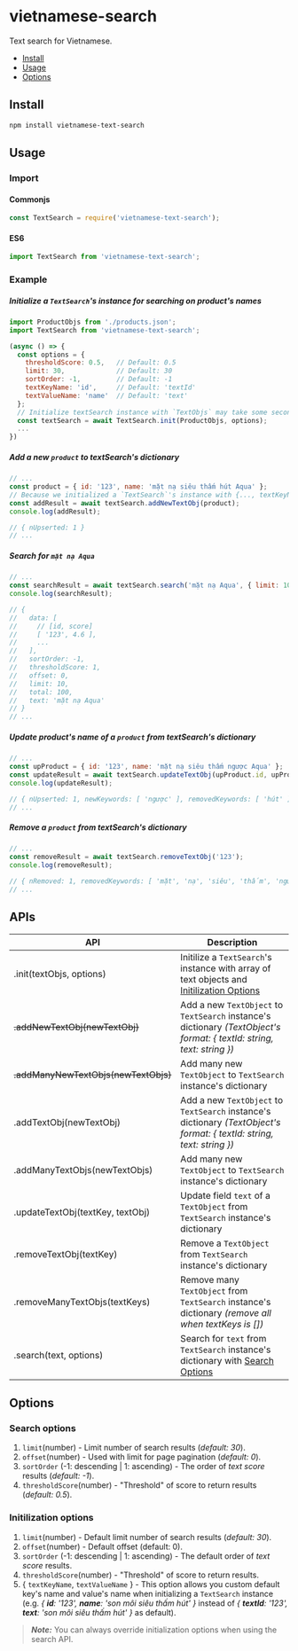 # vietnamese-search

Text search for Vietnamese.

- [Install](#install)
- [Usage](#usage)
- [Options](#options)

## Install

```sh
npm install vietnamese-text-search
```

## Usage

### Import

#### Commonjs

```javascript
const TextSearch = require('vietnamese-text-search');
```

#### ES6

```javascript
import TextSearch from 'vietnamese-text-search';
```

### Example

##### Initialize a `TextSearch`'s instance for searching on product's names

```javascript
import ProductObjs from './products.json';
import TextSearch from 'vietnamese-text-search';

(async () => {
  const options = {
    thresholdScore: 0.5,   // Default: 0.5
    limit: 30,             // Default: 30
    sortOrder: -1,         // Default: -1
    textKeyName: 'id',     // Default: 'textId'
    textValueName: 'name'  // Default: 'text'
  };
  // Initialize textSearch instance with `TextObjs` may take some seconds (depends on text object's size).
  const textSearch = await TextSearch.init(ProductObjs, options);
  ...
})
```

##### Add a new `product` to textSearch's dictionary

```javascript
// ...
const product = { id: '123', name: 'mặt nạ siêu thấm hút Aqua' };
// Because we initialized a `TextSearch`'s instance with {..., textKeyName: 'id', textValueName: 'name'}, so any other product which added to the instance's dictionary later should has format { id: ..., name: ... }
const addResult = await textSearch.addNewTextObj(product);
console.log(addResult);

// { nUpserted: 1 }
// ...
```

##### Search for `mặt nạ Aqua`

```javascript
// ...
const searchResult = await textSearch.search('mặt nạ Aqua', { limit: 10, thresholdScore: 1 }); // override default options
console.log(searchResult);

// {
//   data: [
//     // [id, score]
//     [ '123', 4.6 ],
//     ...
//   ],
//   sortOrder: -1,
//   thresholdScore: 1,
//   offset: 0,
//   limit: 10,
//   total: 100,
//   text: 'mặt nạ Aqua'
// }
// ...
```

##### Update product's name of a `product` from textSearch's dictionary

```javascript
// ...
const upProduct = { id: '123', name: 'mặt nạ siêu thấm ngược Aqua' };
const updateResult = await textSearch.updateTextObj(upProduct.id, upProduct);
console.log(updateResult);

// { nUpserted: 1, newKeywords: [ 'ngược' ], removedKeywords: [ 'hút' ] }
// ...
```

##### Remove a `product` from textSearch's dictionary

```javascript
// ...
const removeResult = await textSearch.removeTextObj('123');
console.log(removeResult);

// { nRemoved: 1, removedKeywords: [ 'mặt', 'nạ', 'siêu', 'thấm', 'ngược', 'Aqua' ] }
// ...
```

## APIs

| API                                  | Description                                                                                                            |
| ------------------------------------ | ---------------------------------------------------------------------------------------------------------------------- |
| .init(textObjs, options)             | Initilize a `TextSearch`'s instance with array of text objects and [Initilization Options](#initilization-options)     |
| ~~.addNewTextObj(newTextObj)~~       | Add a new `TextObject` to `TextSearch` instance's dictionary _(TextObject's format: { textId: string, text: string })_ |
| ~~.addManyNewTextObjs(newTextObjs)~~ | Add many new `TextObject` to `TextSearch` instance's dictionary                                                        |
| .addTextObj(newTextObj)              | Add a new `TextObject` to `TextSearch` instance's dictionary _(TextObject's format: { textId: string, text: string })_ |
| .addManyTextObjs(newTextObjs)        | Add many new `TextObject` to `TextSearch` instance's dictionary                                                        |
| .updateTextObj(textKey, textObj)     | Update field `text` of a `TextObject` from `TextSearch` instance's dictionary                                          |
| .removeTextObj(textKey)              | Remove a `TextObject` from `TextSearch` instance's dictionary                                                          |
| .removeManyTextObjs(textKeys)        | Remove many `TextObject` from `TextSearch` instance's dictionary _(remove all when textKeys is [])_                    |
| .search(text, options)               | Search for `text` from `TextSearch` instance's dictionary with [Search Options](#search-options)                       |

## Options

### Search options

1. `limit`(number) - Limit number of search results (_default: 30_).
1. `offset`(number) - Used with limit for page pagination (_default: 0_).
1. `sortOrder` (-1: descending | 1: ascending) - The order of _text score_ results (_default: -1_).
1. `thresholdScore`(number) - "Threshold" of score to return results (_default: 0.5_).

### Initilization options

1. `limit`(number) - Default limit number of search results (_default: 30_).
1. `offset`(number) - Default offset (default: 0).
1. `sortOrder` (-1: descending | 1: ascending) - The default order of _text score_ results.
1. `thresholdScore`(number) - "Threshold" of score to return results.
1. { `textKeyName`, `textValueName` } - This option allows you custom default key's name and value's name when initializing a `TextSearch` instance (e.g. _{ **id**: '123', **name**: 'son môi siêu thấm hút' }_ instead of _{ **textId**: '123', **text**: 'son môi siêu thấm hút' }_ as default).

> **_Note:_**
> You can always override initialization options when using the search API.
